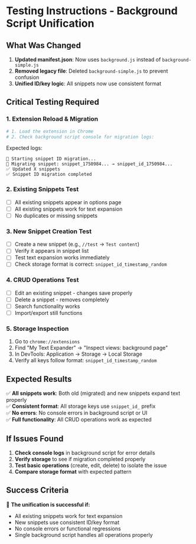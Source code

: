 # Testing Instructions - Background Script Unification

## What Was Changed

1. **Updated manifest.json**: Now uses `background.js` instead of `background-simple.js`
2. **Removed legacy file**: Deleted `background-simple.js` to prevent confusion
3. **Unified ID/key logic**: All snippets now use consistent format

## Critical Testing Required

### 1. Extension Reload & Migration
```bash
# 1. Load the extension in Chrome
# 2. Check background script console for migration logs:
```
Expected logs:
```
🔄 Starting snippet ID migration...
📝 Migrating snippet: snippet_1750984... → snippet_id_1750984...
✅ Updated X snippets
✅ Snippet ID migration completed
```

### 2. Existing Snippets Test
- [ ] All existing snippets appear in options page
- [ ] All existing snippets work for text expansion
- [ ] No duplicates or missing snippets

### 3. New Snippet Creation Test
- [ ] Create a new snippet (e.g., `//test` → `Test content`)
- [ ] Verify it appears in snippet list
- [ ] Test text expansion works immediately
- [ ] Check storage format is correct: `snippet_id_timestamp_random`

### 4. CRUD Operations Test
- [ ] Edit an existing snippet - changes save properly
- [ ] Delete a snippet - removes completely
- [ ] Search functionality works
- [ ] Import/export still functions

### 5. Storage Inspection
1. Go to `chrome://extensions`
2. Find "My Text Expander" → "Inspect views: background page"
3. In DevTools: Application → Storage → Local Storage
4. Verify all keys follow format: `snippet_id_timestamp_random`

## Expected Results

✅ **All snippets work**: Both old (migrated) and new snippets expand text properly  
✅ **Consistent format**: All storage keys use `snippet_id_` prefix  
✅ **No errors**: No console errors in background script or UI  
✅ **Full functionality**: All CRUD operations work as expected  

## If Issues Found

1. **Check console logs** in background script for error details
2. **Verify storage** to see if migration completed properly
3. **Test basic operations** (create, edit, delete) to isolate the issue
4. **Compare storage format** with expected pattern

## Success Criteria

🎯 **The unification is successful if:**
- All existing snippets work for text expansion
- New snippets use consistent ID/key format
- No console errors or functional regressions
- Single background script handles all operations properly
